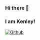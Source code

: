 ### Hi there 👋 
### I am Kenley!

[![Github](https://img.shields.io/badge/-Github-000?style=flat&logo=Github&logoColor=white)](https://github.com/KenleyWang)

[//]: # (欢迎来到我的Github页面! 本人是一名勤勤恳恳的程序员，没有996，更没有007!  )

[//]: # (<img align="right" alt="img" src="https://github.com/KenleyWang/KenleyWang/blob/main/img/cover_image.jpg" width="50%" height="auto" />)

[//]: # ()
[//]: # ()
[//]: # (#### 🌱 关于我的喜好: )

[//]: # (- 热爱Python和Golang，平时做些web开发)

[//]: # (- 痴迷kubernetes)

[//]: # (- 喜欢前端却没前端的天赋)

[//]: # ()
[//]: # (#### 🌟个人习惯:)

[//]: # (- 骑行上下班，低碳环保🍃)

[//]: # (- 每日内卷，下了班也要学习📚)

[//]: # (- 尼康的忠实粉丝，节假日会出去摄影拍照📷)

[//]: # (- 生活不能总是敲代码，敲累了就玩玩游戏，模拟生存的硬核玩家🎮)

[//]: # ()
[//]: # (#### :computer: Programming languages and tools: )

[//]: # (<p>)

[//]: # (<img width="50%" align="right" src="https://github-readme-stats.vercel.app/api?username=kenleywang&show_icons=true&hide_border=true" />)

[//]: # (<code><img width="10%" src="https://www.vectorlogo.zone/logos/golang/golang-ar21.svg"></code>)

[//]: # (<code><img width="10%" src="https://www.vectorlogo.zone/logos/python/python-ar21.svg"></code>)

[//]: # (<code><img width="10%" src="https://www.vectorlogo.zone/logos/vuejs/vuejs-ar21.svg"></code>)

[//]: # (<code><img width="10%" src="https://www.vectorlogo.zone/logos/reactjs/reactjs-ar21.svg"></code>)

[//]: # (<br />)

[//]: # (<code><img width="10%" src="https://www.vectorlogo.zone/logos/kubernetes/kubernetes-ar21.svg"></code>)

[//]: # (<code><img width="10%" src="https://www.vectorlogo.zone/logos/nginx/nginx-ar21.svg"></code>)

[//]: # (<code><img width="10%" src="https://www.vectorlogo.zone/logos/mysql/mysql-ar21.svg"></code>)

[//]: # (<code><img width="10%" src="https://www.vectorlogo.zone/logos/postgresql/postgresql-ar21.svg"></code>)

[//]: # (<br />)

[//]: # (<code><img width="10%" src="https://www.vectorlogo.zone/logos/gitlab/gitlab-ar21.svg"></code>)

[//]: # (<code><img width="10%" src="https://www.vectorlogo.zone/logos/linux/linux-ar21.svg"></code>)

[//]: # (<code><img width="10%" src="https://www.vectorlogo.zone/logos/helmsh/helmsh-ar21.svg"></code>)

[//]: # (<code><img width="10%" src="https://www.vectorlogo.zone/logos/grafana/grafana-ar21.svg"></code>)

[//]: # (</p>)
